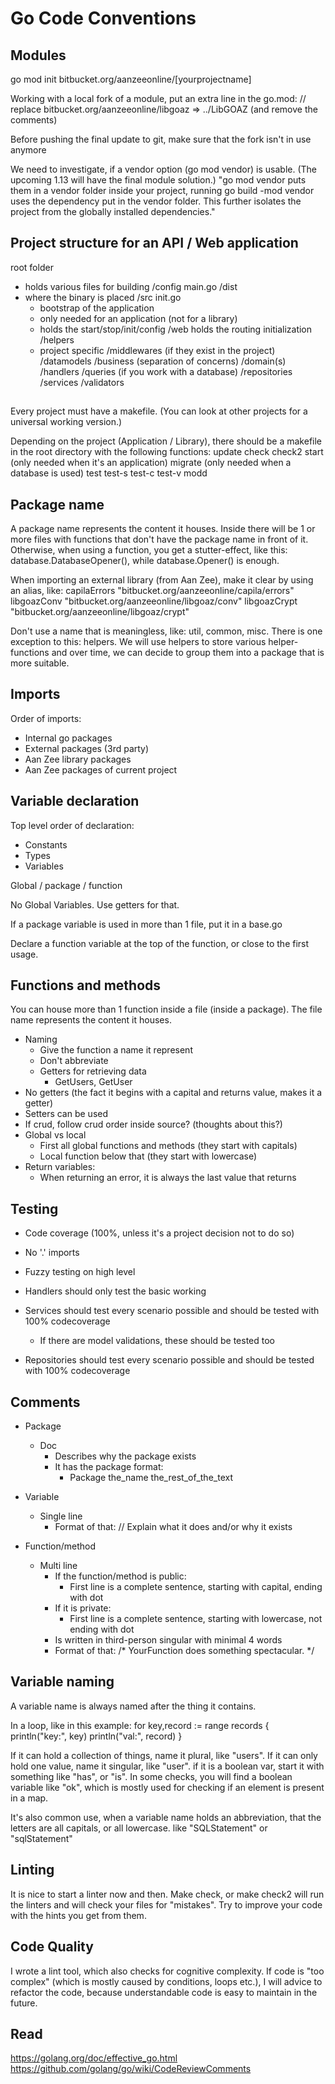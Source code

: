 # Go Code Conventions

## Modules

go mod init bitbucket.org/aanzeeonline/[yourprojectname]

Working with a local fork of a module, put an extra line in the go.mod:
// replace bitbucket.org/aanzeeonline/libgoaz => ../LibGOAZ
(and remove the comments)

Before pushing the final update to git, make sure that the fork isn't in use anymore

We need to investigate, if a vendor option (go mod vendor) is usable.
(The upcoming 1.13 will have the final module solution.)
"go mod vendor puts them in a vendor folder inside your project, running go build -mod vendor
uses the dependency put in the vendor folder. This further isolates the project from the
globally installed dependencies."

## Project structure for an API / Web application

root folder
- holds various files for building
/config
main.go
/dist
- where the binary is placed
/src
	init.go
	- bootstrap of the application
	- only needed for an application (not for a library)
	- holds the start/stop/init/config
    /web holds the routing initialization
    /helpers
	- project specific
	/middlewares (if they exist in the project)
    /datamodels
	/business (separation of concerns)
    	/domain(s)
            /handlers
            /queries (if you work with a database)
            /repositories
            /services
            /validators

## 

Every project must have a makefile.
(You can look at other projects for a universal working version.)

Depending on the project (Application / Library), there should be a makefile in the root directory
with the following functions:
	update
	check
	check2
	start	(only needed when it's an application)
	migrate (only needed when a database is used)
	test
	test-s
	test-c
	test-v
	modd

## Package name

A package name represents the content it houses. Inside there will be 1 or more files with functions that
don't have the package name in front of it. Otherwise, when using a function, you get a stutter-effect,
like this: database.DatabaseOpener(), while database.Opener() is enough.

When importing an external library (from Aan Zee), make it clear by using an alias, like:
capilaErrors "bitbucket.org/aanzeeonline/capila/errors"
libgoazConv "bitbucket.org/aanzeeonline/libgoaz/conv"
libgoazCrypt "bitbucket.org/aanzeeonline/libgoaz/crypt"

Don't use a name that is meaningless, like: util, common, misc.
There is one exception to this: helpers.
We will use helpers to store various helper-functions and over time, we can decide to group them into
a package that is more suitable.

## Imports

Order of imports:
- Internal go packages
- External packages (3rd party)
- Aan Zee library packages
- Aan Zee packages of current project

## Variable declaration

Top level order of declaration:
- Constants
- Types
- Variables

Global / package / function

No Global Variables. Use getters for that.

If a package variable is used in more than 1 file, put it in a base.go

Declare a function variable at the top of the function, or close to the first usage.

## Functions and methods

You can house more than 1 function inside a file (inside a package).
The file name represents the content it houses.

- Naming
	- Give the function a name it represent
	- Don't abbreviate
	- Getters for retrieving data
    	- GetUsers, GetUser
- No getters (the fact it begins with a capital and returns value, makes it a getter)
- Setters can be used
- If crud, follow crud order inside source? (thoughts about this?)
- Global vs local
  - First all global functions and methods (they start with capitals)
  - Local function below that (they start with lowercase)
- Return variables:
  - When returning an error, it is always the last value that returns

## Testing

- Code coverage (100%, unless it's a project decision not to do so)
- No '.' imports

- Fuzzy testing on high level
- Handlers should only test the basic working
- Services should test every scenario possible and should be tested with 100% codecoverage
  - If there are model validations, these should be tested too
- Repositories should test every scenario possible and should be tested with 100% codecoverage

## Comments

- Package
  - Doc
    - Describes why the package exists
    - It has the package format:
      - Package the_name the_rest_of_the_text
- Variable
  - Single line
    - Format of that:
    // Explain what it does and/or why it exists

- Function/method
  - Multi line
    - If the function/method is public:
      - First line is a complete sentence, starting with capital, ending with dot
    - If it is private:
      - First line is a complete sentence, starting with lowercase, not ending with dot
    - Is written in third-person singular with minimal 4 words
     - Format of that:
	/*
	YourFunction does something spectacular.
	*/

## Variable naming

A variable name is always named after the thing it contains.

In a loop, like in this example:
for key,record := range records {
	println("key:", key)
	println("val:", record)
}

If it can hold a collection of things, name it plural, like "users".
If it can only hold one value, name it singular, like "user".
if it is a boolean var, start it with something like "has", or "is".
In some checks, you will find a boolean variable like "ok",
which is mostly used for checking if an element is present in a map.

It's also common use, when a variable name holds an abbreviation, that the letters are all capitals, or all lowercase.
like "SQLStatement" or "sqlStatement"

## Linting

It is nice to start a linter now and then.
Make check, or make check2 will run the linters and will check your files for "mistakes".
Try to improve your code with the hints you get from them.

## Code Quality

I wrote a lint tool, which also checks for cognitive complexity.
If code is "too complex" (which is mostly caused by conditions, loops etc.), I will advice
to refactor the code, because understandable code is easy to maintain in the future.

## Read
https://golang.org/doc/effective_go.html
https://github.com/golang/go/wiki/CodeReviewComments
